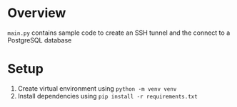 # Overview
`main.py` contains sample code to create an SSH tunnel and the connect to a PostgreSQL database

# Setup
1. Create virtual environment using `python -m venv venv`
2. Install dependencies using `pip install -r requirements.txt`
